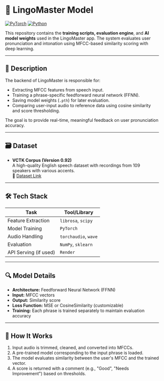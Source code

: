 # 🧠 LingoMaster Model

[![PyTorch](https://img.shields.io/badge/ML-PyTorch-EE4C2C?logo=pytorch)](https://pytorch.org/)
[![Python](https://img.shields.io/badge/Python-3.9+-blue?logo=python)](https://www.python.org/)

This repository contains the **training scripts, evaluation engine**, and **AI model weights** used in the LingoMaster app. The system evaluates user pronunciation and intonation using MFCC-based similarity scoring with deep learning.

---

## 📌 Description

The backend of LingoMaster is responsible for:

- Extracting MFCC features from speech input.
- Training a phrase-specific feedforward neural network (FFNN).
- Saving model weights (`.pth`) for later evaluation.
- Comparing user-input audio to reference data using cosine similarity and score thresholding.

The goal is to provide real-time, meaningful feedback on user pronunciation accuracy.

---

## 🗃️ Dataset

- **VCTK Corpus (Version 0.92)**  
A high-quality English speech dataset with recordings from 109 speakers with various accents.  
📎 [Dataset Link](https://datashare.ed.ac.uk/handle/10283/3443)

---

## 🛠️ Tech Stack

| Task           | Tool/Library     |
|----------------|------------------|
| Feature Extraction | `librosa`, `scipy`  |
| Model Training      | `PyTorch`            |
| Audio Handling     | `torchaudio`, `wave` |
| Evaluation         | `NumPy`, `sklearn`   |
| API Serving (if used) | `Render`|

---

## 🔍 Model Details

- **Architecture:** Feedforward Neural Network (FFNN)
- **Input:** MFCC vectors
- **Output:** Similarity score
- **Loss Function:** MSE or CosineSimilarity (customizable)
- **Training:** Each phrase is trained separately to maintain evaluation accuracy

---

## 🔁 How It Works

1. Input audio is trimmed, cleaned, and converted into MFCCs.
2. A pre-trained model corresponding to the input phrase is loaded.
3. The model evaluates similarity between the user's MFCC and the trained vector.
4. A score is returned with a comment (e.g., "Good", "Needs Improvement") based on thresholds.
